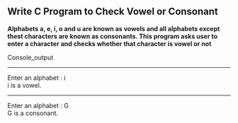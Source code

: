 ## **Write C Program to Check Vowel or Consonant**
**Alphabets a, e, i, o and u are known as vowels and all alphabets except thest characters are known as consonants. This program asks user to enter a character and checks whether that character is vowel or not**

Console_output

---
Enter an alphabet : i
<br>i is a vowel.

---
Enter an alphabet : G
<br>G is a consonant.
